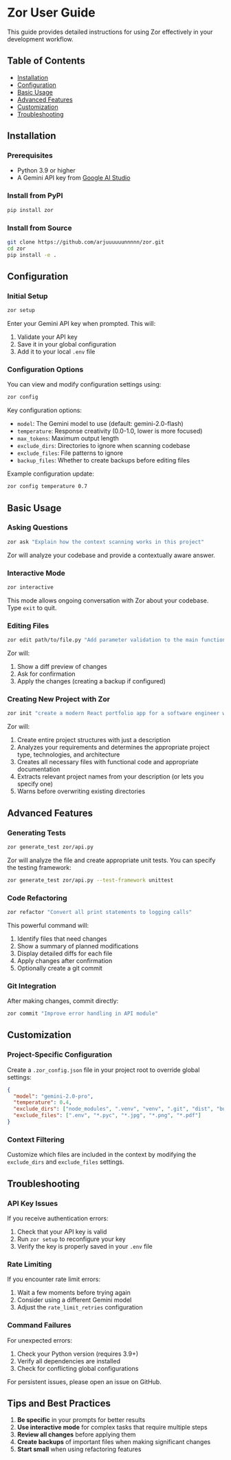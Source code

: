 # Zor User Guide

This guide provides detailed instructions for using Zor effectively in your development workflow.

## Table of Contents

- [Installation](#installation)
- [Configuration](#configuration)
- [Basic Usage](#basic-usage)
- [Advanced Features](#advanced-features)
- [Customization](#customization)
- [Troubleshooting](#troubleshooting)

## Installation

### Prerequisites

- Python 3.9 or higher
- A Gemini API key from [Google AI Studio](https://ai.google.dev/)

### Install from PyPI

```bash
pip install zor
```

### Install from Source

```bash
git clone https://github.com/arjuuuuuunnnnn/zor.git
cd zor
pip install -e .
```

## Configuration

### Initial Setup

```bash
zor setup
```

Enter your Gemini API key when prompted. This will:
1. Validate your API key
2. Save it in your global configuration
3. Add it to your local `.env` file

### Configuration Options

You can view and modify configuration settings using:

```bash
zor config
```

Key configuration options:

- `model`: The Gemini model to use (default: gemini-2.0-flash)
- `temperature`: Response creativity (0.0-1.0, lower is more focused)
- `max_tokens`: Maximum output length
- `exclude_dirs`: Directories to ignore when scanning codebase
- `exclude_files`: File patterns to ignore
- `backup_files`: Whether to create backups before editing files

Example configuration update:
```bash
zor config temperature 0.7
```

## Basic Usage

### Asking Questions

```bash
zor ask "Explain how the context scanning works in this project"
```

Zor will analyze your codebase and provide a contextually aware answer.

### Interactive Mode

```bash
zor interactive
```

This mode allows ongoing conversation with Zor about your codebase. Type `exit` to quit.

### Editing Files

```bash
zor edit path/to/file.py "Add parameter validation to the main function"
```

Zor will:
1. Show a diff preview of changes
2. Ask for confirmation
3. Apply the changes (creating a backup if configured)


### Creating New Project with Zor

```bash
zor init "create a modern React portfolio app for a software engineer with dark theme"
```
Zor will:
1. Create entire project structures with just a description
2. Analyzes your requirements and determines the appropriate project type, technologies, and architecture
3. Creates all necessary files with functional code and appropriate documentation
4. Extracts relevant project names from your description (or lets you specify one)
5. Warns before overwriting existing directories

## Advanced Features

### Generating Tests

```bash
zor generate_test zor/api.py
```

Zor will analyze the file and create appropriate unit tests. You can specify the testing framework:

```bash
zor generate_test zor/api.py --test-framework unittest
```

### Code Refactoring

```bash
zor refactor "Convert all print statements to logging calls"
```

This powerful command will:
1. Identify files that need changes
2. Show a summary of planned modifications
3. Display detailed diffs for each file
4. Apply changes after confirmation
5. Optionally create a git commit

### Git Integration

After making changes, commit directly:

```bash
zor commit "Improve error handling in API module"
```

## Customization

### Project-Specific Configuration

Create a `.zor_config.json` file in your project root to override global settings:

```json
{
  "model": "gemini-2.0-pro",
  "temperature": 0.4,
  "exclude_dirs": ["node_modules", ".venv", "venv", ".git", "dist", "build"],
  "exclude_files": [".env", "*.pyc", "*.jpg", "*.png", "*.pdf"]
}
```

### Context Filtering

Customize which files are included in the context by modifying the `exclude_dirs` and `exclude_files` settings.

## Troubleshooting

### API Key Issues

If you receive authentication errors:
1. Check that your API key is valid
2. Run `zor setup` to reconfigure your key
3. Verify the key is properly saved in your `.env` file

### Rate Limiting

If you encounter rate limit errors:
1. Wait a few moments before trying again
2. Consider using a different Gemini model
3. Adjust the `rate_limit_retries` configuration 

### Command Failures

For unexpected errors:
1. Check your Python version (requires 3.9+)
2. Verify all dependencies are installed
3. Check for conflicting global configurations

For persistent issues, please open an issue on GitHub.

## Tips and Best Practices

1. **Be specific** in your prompts for better results
2. **Use interactive mode** for complex tasks that require multiple steps
3. **Review all changes** before applying them
4. **Create backups** of important files when making significant changes
5. **Start small** when using refactoring features
